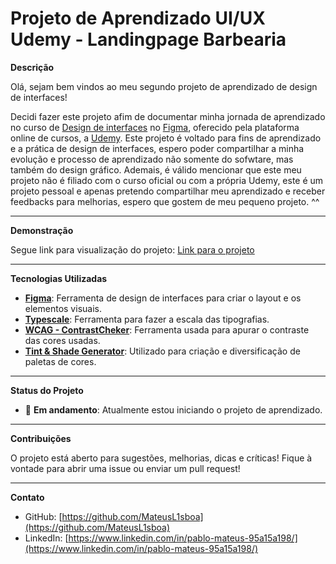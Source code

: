 # Projeto de Aprendizado UI/UX Udemy - Landingpage Barbearia

**Descrição**

Olá, sejam bem vindos ao meu segundo projeto de aprendizado de design de interfaces!

Decidi fazer este projeto afim de documentar minha jornada de aprendizado no curso de [Design de interfaces](https://www.udemy.com/course/figma-design-interfaces/?couponCode=KEEPLEARNINGBR)  no [Figma](https://www.figma.com), oferecido pela plataforma online de cursos, a [Udemy](https://www.udemy.com/). Este projeto é voltado para fins de aprendizado e a prática de design de interfaces, espero poder compartilhar a minha evolução e processo de aprendizado não somente do sofwtare, mas também do design gráfico. Ademais, é válido mencionar que este meu projeto não é filiado com o curso oficial ou com a própria Udemy, este é um projeto pessoal e apenas pretendo compartilhar meu aprendizado e receber feedbacks para melhorias, espero que gostem de meu pequeno projeto. ^^

---

**Demonstração**

Segue link para visualização do projeto: [Link para o projeto](https://shre.ink/LandingPageBarbeariaCursoFigma)  

---

**Tecnologias Utilizadas**

- **[Figma](https://www.figma.com)**: Ferramenta de design de interfaces para criar o layout e os elementos visuais.
- **[Typescale](https://typescale.com/)**: Ferramenta para fazer a escala das tipografias.
- **[WCAG - ContrastCheker](https://contrastchecker.com/)**: Ferramenta usada para apurar o contraste das cores usadas.
- **[Tint & Shade Generator](https://maketintsandshades.com/)**: Utilizado para criação e diversificação de paletas de cores.

---

**Status do Projeto**

- 🔴 **Em andamento**: Atualmente estou iniciando o projeto de aprendizado.

---

**Contribuições**

O projeto está aberto para sugestões, melhorias, dicas e críticas! Fique à vontade para abrir uma issue ou enviar um pull request!

---

**Contato**

- GitHub: [https://github.com/MateusL1sboa](https://github.com/MateusL1sboa)
- LinkedIn: [https://www.linkedin.com/in/pablo-mateus-95a15a198/](https://www.linkedin.com/in/pablo-mateus-95a15a198/)
